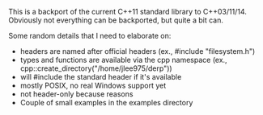 This is a backport of the current C++11 standard library to C++03/11/14. Obviously not everything
can be backported, but quite a bit can.

Some random details that I need to elaborate on:
 - headers are named after official headers (ex., #include "filesystem.h")
 - types and functions are available via the cpp namespace (ex., cpp::create_directory("/home/jlee975/derp"))
 - will #include the standard header if it's available
 - mostly POSIX, no real Windows support yet
 - not header-only because reasons
 - Couple of small examples in the examples directory
